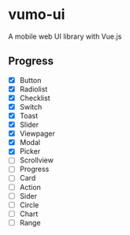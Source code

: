 # vumo-ui
A mobile web UI library with Vue.js

## Progress
- [x] Button
- [x] Radiolist
- [x] Checklist
- [x] Switch
- [x] Toast
- [x] Slider
- [x] Viewpager
- [x] Modal
- [x] Picker
- [ ] Scrollview
- [ ] Progress
- [ ] Card
- [ ] Action
- [ ] Sider
- [ ] Circle
- [ ] Chart
- [ ] Range
